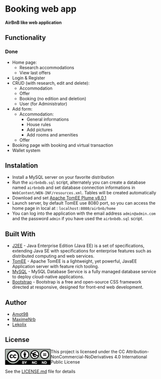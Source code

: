 # Booking web app

**AirBnB like web application**

## Functionality
### Done
- Home page:
  - Research accommodations
  - View last offers
- Login & Register
- CRUD (with research, edit and delete):
  - Accommodation   
  - Offer
  - Booking (no edition and deletion)
  - User (for Administrator) 
- Add form:
  - Accommodation:
    - General informations
    - House rules
    - Add pictures
    - Add rooms and amenities 
  - Offer
- Booking page with booking and virtual transaction
- Wallet system

## Instalation
- Install a MySQL server on your favorite distribution
- Run the ` airbnbdb.sql ` script, alternately you can create a database named ` airbnbdb ` and set database connection informations in ` WebContent/WEN-INF/resources.xml `. Tables will be created automatically
- Download and set [Apache TomEE Plume v8.0.1](http://tomee.apache.org/download-archive.html)
- Launch server, by default TomEE use 8080 port, so you can access the home page in local at : ` localhost:8080/airbnb/home `
- You can log into the application with the email address ` admin@admin.com ` and the password ` admin ` if you have used the ` airbnbdb.sql ` script.

## Built With
- [J2EE](https://www.oracle.com/fr/java/technologies/java-ee-glance.html) - Java Enterprise Edition (Java EE) is a set of specifications, extending Java SE with specifications for enterprise features such as distributed computing and web services.
- [TomEE](https://tomee.apache.org/) - Apache TomEE is a lightweight, yet powerful, JavaEE Application server with feature rich tooling.
- [MySQL](https://www.mysql.com/) - MySQL Database Service is a fully managed database service to deploy cloud-native applications.
- [Bootstrap](https://getbootstrap.com/) - Bootstrap is a free and open-source CSS framework directed at responsive, designed for front-end web development.

## Author
- [Amot98](https://github.com/Amot98)
- [MaximeNrb](https://github.com/maximenrb)
- [Lekolix](https://github.com/Lekolix)

## License

<img align="left" width= "150" alt="CC Attribution-NonCommercial-NoDerivatives 4.0 International Public License Logo" src="https://raw.githubusercontent.com/maximenrb/BookingApp_JavaEE/master/git_img/by-nc-nd.eu.png">

This project is licensed under the CC Attribution-NonCommercial-NoDerivatives 4.0 International Public License

See the [LICENSE.md](https://github.com/maximenrb/BookingApp_JavaEE/blob/master/LICENSE.md) file for details
